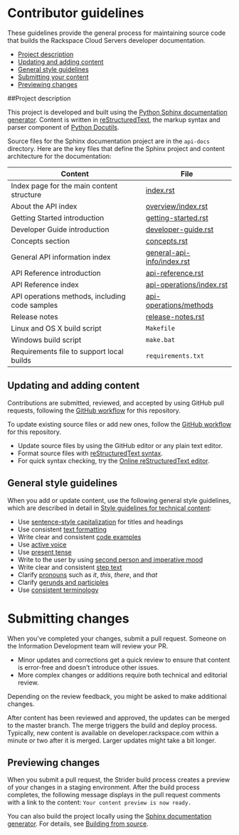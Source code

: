 # Contributor guidelines

These guidelines provide the general process for maintaining source code that builds the 
Rackspace Cloud Servers developer documentation. 

- [Project description](#project-description)
- [Updating and adding content](#updating-and-adding-content)
- [General style guidelines](#general-style-guidelines)
- [Submitting your content](#submitting-changes)
- [Previewing changes](#previewing-changes)

##Project description
<!-- Provide as little or as much information about architecture as needed to help 
contributors figure out which file to update.-->

This project is developed and built using the [Python Sphinx documentation generator](http://sphinx-doc.org/). 
Content is written in [reStructuredText](http://sphinx-doc.org/rest.html), the markup syntax and parser 
component of [Python Docutils](http://docutils.sourceforge.net/index.html).

Source files for the Sphinx documentation project are in the ``api-docs`` directory. Here are the key files that 
define the Sphinx project and content architecture for the documentation: 

Content | File
--- | ---
|Index page for the main content structure| [index.rst](https://github.com/rackerlabs/docs-cloud-servers/blob/master/api-docs/index.rst)
|About the API index| [overview/index.rst](https://github.com/rackerlabs/docs-cloud-servers/blob/master/api-docs/overview/index.rst)
|Getting Started introduction| [getting-started.rst](https://github.com/rackerlabs/docs-cloud-servers/blob/master/api-docs/getting-started.rst)
|Developer Guide introduction|[developer-guide.rst](https://github.com/rackerlabs/docs-cloud-servers/blob/master/api-docs/developer-guide.rst)
|Concepts section| [concepts.rst](https://github.com/rackerlabs/docs-cloud-servers/blob/master/api-docs/concepts.rst)
|General API information index|[general-api-info/index.rst](https://github.com/rackerlabs/docs-cloud-servers/blob/master/api-docs/general-api/index.rst)
|API Reference introduction|[api-reference.rst](https://github.com/rackerlabs/docs-cloud-servers/blob/master/api-docs/api-reference.rst)
|API Reference index|[api-operations/index.rst](https://github.com/rackerlabs/docs-cloud-servers/blob/master/api-docs/api-operations/index.rst)
|API operations methods, including code samples|[api-operations/methods](https://github.com/rackerlabs/docs-cloud-servers/tree/master/api-docs/api-operations/methods) 
|Release notes|[release-notes.rst](https://github.com/rackerlabs/docs-cloud-servers/blob/master/api-docs/release-notes.rst)
|Linux and OS X build script|``Makefile``|
|Windows build script|``make.bat``|
|Requirements file to support local builds| ``requirements.txt`` 

## Updating and adding content

Contributions are submitted, reviewed, and accepted by using GitHub pull requests, following the 
[GitHub workflow](GITHUBING.md) for this repository. 

To update existing source files or add new ones, follow the [GitHub workflow](GITHUBING.md) for this repository.

* Update source files by using the GitHub editor or any plain text editor.
* Format source files with 
  [reStructuredText syntax](http://www.sphinx-doc.org/en/stable/rest.html).  
* For quick syntax checking, try the 
[Online reStructuredText editor](http://rst.ninjs.org/). 

## General style guidelines

When you add or update content, use the following general style guidelines, which are 
described in detail in [Style guidelines for technical content](https://github.com/rackerlabs/docs-rackspace/tree/master/style-guide):

- Use [sentence-style capitalization](https://github.com/rackerlabs/docs-rackspace/blob/master/style-guide/a-l-style-guidelines.md#cap-sentence-style) for titles and headings
- Use consistent [text formatting](https://github.com/rackerlabs/docs-rackspace/blob/master/style-guide/m-z-style-guidelines.md#text-formatting)
- Write clear and consistent [code examples](https://github.com/rackerlabs/docs-rackspace/blob/master/style-guide/a-l-style-guidelines.md#code-examples)
- Use [active voice](https://github.com/rackerlabs/docs-rackspace/blob/master/style-guide/basic-writing-guidelines.md#use-active-voice)
- Use [present tense](https://github.com/rackerlabs/docs-rackspace/blob/master/style-guide/basic-writing-guidelines.md#use-present-tense)
- Write to the user by using [second person and imperative mood](https://github.com/rackerlabs/docs-rackspace/blob/master/style-guide/basic-writing-guidelines.md#write-to-user)
- Write clear and consistent [step text](https://github.com/rackerlabs/docs-rackspace/blob/master/style-guide/m-z-style-guidelines.md#tasks-steps)
- Clarify [pronouns](https://github.com/rackerlabs/docs-rackspace/blob/master/style-guide/basic-writing-guidelines.md#clarify-pronouns) such as *it*, *this*, *there*, and *that*
- Clarify [gerunds and participles](https://github.com/rackerlabs/docs-rackspace/blob/master/style-guide/basic-writing-guidelines.md#clarify-gerunds-and-participles)
- Use [consistent terminology](https://github.com/rackerlabs/docs-rackspace/blob/master/style-guide/basic-writing-guidelines.md#use-consistent-terminology)

<!-- Adding build from source guidelines until we can provide a link to automated gh-pages 
output, or to the staging URL that Ash is working on. --> 

# Submitting changes

When you've completed your changes, submit a pull request. Someone on the Information Development team 
will review your PR.
- Minor updates and corrections get a quick review to ensure that content is error-free and doesn't introduce 
  other issues.
- More complex changes or additions require both technical and editorial review. 

Depending on the review feedback, you might be asked to make additional changes. 

After content has been reviewed and approved, the updates can be merged to the master branch. The merge 
triggers the build and deploy process. Typically, new content is available on developer.rackspace.com within a 
minute or two after it is merged. Larger updates might take a bit longer.

## Previewing changes

When you submit a pull request, the Strider build process creates a preview of your changes in a staging 
environment. After the build process completes, the following message displays in the pull request comments 
with a link to the content: ``Your content preview is now ready.``

You can also build the project locally using the [Sphinx documentation generator](http://sphinx-doc.org/). 
For details, see 
[Building from source](https://github.com/rackerlabs/docs-rackspace/blob/master/tools/build-from-source.rst).
